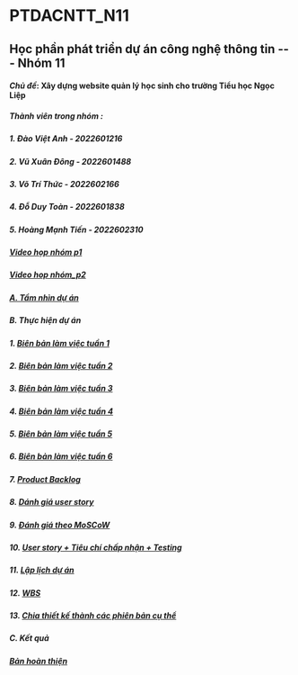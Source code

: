 # PTDACNTT_N11

## Học phần phát triển dự án công nghệ thông tin --- Nhóm 11
#### _Chủ đề_: Xây dựng website quản lý học sinh cho trường Tiểu học Ngọc Liệp  

##### Thành viên trong nhóm :
##### 1. Đào Việt Anh - 2022601216
##### 2. Vũ Xuân Đông - 2022601488
##### 3. Võ Trí Thức - 2022602166
##### 4. Đỗ Duy Toàn - 2022601838
##### 5. Hoàng Mạnh Tiến - 2022602310

##### [Video họp nhóm p1](https://drive.google.com/file/d/16LJuXB-9fvIW2uwUGJwj5T8p3VExNuhd/view?usp=drive_link)
##### [Video hop nhóm_p2](https://drive.google.com/file/d/1n4atNS0ZUN_y3REwjNcP0v01nTLYYFXl/view?usp=drive_link)  

##### [A. Tầm nhìn dự án](https://github.com/xuanndong/PTDACNTT_N11/blob/8f634e32f31b016e7e0bc6741d90275be64de13a/Nh%C3%B3m%2011_PTDACNTT.docx)  

##### B. Thực hiện dự án
#####   1. [Biên bản làm việc tuần 1](https://github.com/xuanndong/PTDACNTT_N11/tree/8f634e32f31b016e7e0bc6741d90275be64de13a/Tu%E1%BA%A7n%201)
#####   2. [Biên bản làm việc tuần 2](https://github.com/xuanndong/PTDACNTT_N11/tree/8f634e32f31b016e7e0bc6741d90275be64de13a/Tu%E1%BA%A7n%202)
#####   3. [Biên bản làm việc tuần 3](https://github.com/xuanndong/PTDACNTT_N11/tree/8f634e32f31b016e7e0bc6741d90275be64de13a/Tu%E1%BA%A7n%203)
#####   4. [Biên bản làm việc tuần 4](https://github.com/xuanndong/PTDACNTT_N11/tree/8f634e32f31b016e7e0bc6741d90275be64de13a/Tu%E1%BA%A7n%204)
#####   5. [Biên bản làm việc tuần 5](https://github.com/xuanndong/PTDACNTT_N11/tree/8f634e32f31b016e7e0bc6741d90275be64de13a/Tu%E1%BA%A7n%205)
#####   6. [Biên bản làm việc tuần 6](https://github.com/xuanndong/PTDACNTT_N11/tree/8f634e32f31b016e7e0bc6741d90275be64de13a/Tu%E1%BA%A7n%206)
#####   7. [Product Backlog](https://github.com/xuanndong/PTDACNTT_N11/blob/8f634e32f31b016e7e0bc6741d90275be64de13a/Product%20Backlog.xlsx)
#####   8. [Dánh giá user story](https://github.com/xuanndong/PTDACNTT_N11/blob/8f634e32f31b016e7e0bc6741d90275be64de13a/1_3_DanhGiaUserStory.xlsx)
#####   9. [Đánh giá theo MoSCoW](https://github.com/xuanndong/PTDACNTT_N11/blob/8f634e32f31b016e7e0bc6741d90275be64de13a/1_4_MoSCoW.xlsx)
#####   10. [User story + Tiêu chí chấp nhận + Testing](https://github.com/xuanndong/PTDACNTT_N11/blob/8f634e32f31b016e7e0bc6741d90275be64de13a/US%20%2B%20Ti%C3%AAu%20ch%C3%AD%20ch%E1%BA%A5p%20nh%E1%BA%ADn%20%2B%20Testing.xlsx)
#####   11. [Lập lịch dự án](PhanBoCauTruyen.xlsx)
#####   12. [WBS](https://github.com/xuanndong/PTDACNTT_N11/blob/8f634e32f31b016e7e0bc6741d90275be64de13a/WBS.xlsx)
#####   13. [Chia thiết kế thành các phiên bản cụ thể](PhanBoCauTruyen.xlsx)

##### C. Kết quả
#####   [Bản hoàn thiện](BTL.docx)
